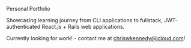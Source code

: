  Personal Portfolio
 
 Showcasing learning journey from CLI applications to fullstack, JWT-authenticated React.js + Rails web applications. 
 
 Currently looking for work! - contact me at chriswkennedy@icloud.com! 
 
 
